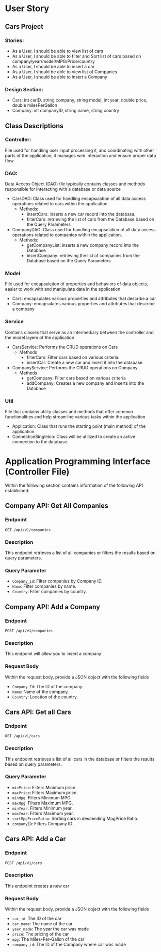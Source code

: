# User Story
## Cars Project

### Stories:
- As a User, I should be able to view list of cars
- As a User, I should be able to filter and Sort list of cars based on company/year/model/MPG/Price/country
- As a User, I should be able to insert a car
- As a User, I should be able to view list of Companies
- As a User, I should be able to insert a Company

### Design Section:
 - Cars: int carID, string company, string model, int year, double price, double milesPerGallon
 - Company: int companyID, string name, string country

## Class Descriptions
### Controller: 
File used for handling user input processing it, and coordinating with other parts of the application, it manages web interaction and ensure proper data flow.

### DAO: 
Data Access Object (DAO) file typically contains classes and methods responsible for interacting with a database or data source
  - CarsDAO: Class used for handling encapsulation of all data access operations related to cars within the application.
    - Methods:
      - insertCars: inserts a new car record into the database.
      - filterCars: retrieving the list of cars from the Database based on the Query Parameters
  - CompanyDAO: Class used for handling encapsulation of all data access operations related to companies within the application.
    - Methods:
      - getCompanyList: inserts a new company record into the Database
      - insertCompany: retrieving the list of companies from the Database based on the Query Parameters 
### Model 
File used for encapsulation of properties and behaviors of data objects, easier to work with and manipulate data in the application
  - Cars: encapsulates various properties and attributes that describe a car
  - Company: encapsulates various properties and attributes that describe a company
### Service 
Contains classes that serve as an intermediary between the controller and the model layers of the application
  - CarsService: Performs the CRUD operations on Cars
    - Methods
      - filterCars: Filter cars based on various criteria.
      - insertCar: Create a new car and insert it into the database.
  - CompanyService: Performs the CRUD operations on Company
    - Methods
      - getCompany: Filter cars based on various criteria
      - addCompany: Creates a new company and inserts into the Database
### Util
File that contains utility classes and methods that offer common functionalities and help streamline various tasks within the application
  - Application: Class that runs the starting point (main method) of the application
  - ConnectionSingleton: Class will be utilized to create an active connection to the database.

# Application Programming Interface (Controller File)
Within the following section contains information of the following API established:

## Company API: Get All Companies

### Endpoint
`GET /api/v1/companies`

### Description
This endpoint retrieves a list of all companies or filters the results based on query parameters.

### Query Parameter
- `Company_Id`: Filter companies by Company ID.
- `Name`: Filter companies by name.
- `Country`: Filter companies by country.


## Company API: Add a Company

### Endpoint
`POST /api/v1/companies`

### Description
This endpoint will allow you to insert a company

### Request Body
Within the request body, provide a JSON object with the following fields
- `Company_Id`: The ID of the company.
- `Name`: Name of the company.
- `Country`: Location of the country.


## Cars API: Get all Cars

### Endpoint
`GET /api/v1/cars`

### Description
This endpoint retrieves a list of all cars in the database or filters the results based on query parameters.

### Query Parameter
- `minPrice`: Filters Minimum price.
- `maxPrice`: Filters Maximum price.
- `minMpg`: Filters Minimum MPG. 
- `maxMpg`: Filters Maximum MPG.
- `minYear`: Filters Minimum year.
- `maxYear`: Filters Maximum year.
- `sortMpgPriceRatio`: Sorting cars in descending MpgPrice Ratio.
- `companyID`: Filters Company ID.


## Cars API: Add a Car

### Endpoint
`POST /api/v1/cars`

### Description
This endpoint creates a new car

### Request Body
Within the request body, provide a JSON object with the following fields
- `car_id`: The ID of the car
- `car_name`: The name of the car
- `year_made`: The year the car was made
- `price`: The pricing of the car
- `mpg`: The Miles-Per-Gallon of the car
- `company_id`: The ID of the Company where car was made







